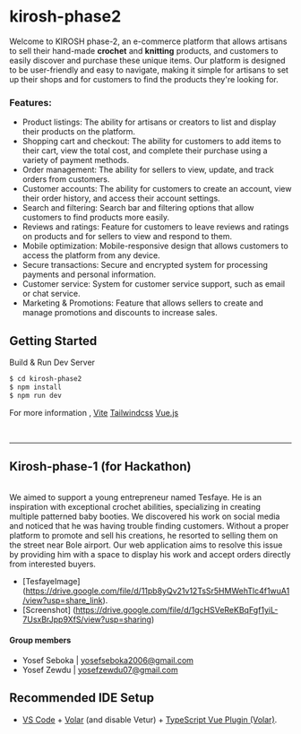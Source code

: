 # kirosh-phase2
Welcome to KIROSH phase-2, an e-commerce platform that allows artisans to sell their hand-made **crochet** and **knitting** products, and customers to easily discover and purchase these unique items. Our platform is designed to be user-friendly and easy to navigate, making it simple for artisans to set up their shops and for customers to find the products they're looking for.


### Features:

- Product listings: The ability for artisans or creators to list and display their products on the platform.
- Shopping cart and checkout: The ability for customers to add items to their cart, view the total cost, and complete their purchase using a variety of payment methods.
- Order management: The ability for sellers to view, update, and track orders from customers.
- Customer accounts: The ability for customers to create an account, view their order history, and access their account settings.
- Search and filtering: Search bar and filtering options that allow customers to find products more easily.
- Reviews and ratings: Feature for customers to leave reviews and ratings on products and for sellers to view and respond to them.
- Mobile optimization: Mobile-responsive design that allows customers to access the platform from any device.
- Secure transactions: Secure and encrypted system for processing payments and personal information.
- Customer service: System for customer service support, such as email or chat service.
- Marketing & Promotions: Feature that allows sellers to create and manage promotions and discounts to increase sales.


## Getting Started

Build & Run Dev Server

```bash
$ cd kirosh-phase2
$ npm install
$ npm run dev
```
For more information ,
[Vite](https://vitejs.dev/guide/)
[Tailwindcss](https://tailwindcss.com/docs/installation)
[Vue.js](https://vuejs.org/guide/introduction.html)

<br>
<hr/>

## Kirosh-phase-1 (for Hackathon)
<br>
  We aimed to support a young entrepreneur named Tesfaye. He is an inspiration with exceptional crochet abilities, specializing in creating multiple patterned baby booties. We discovered his work on social media and noticed that he was having trouble finding customers. Without a proper platform to promote and sell his creations, he resorted to selling them on the street near Bole airport. Our web application aims to resolve this issue by providing him with a space to display his work and accept orders directly from interested buyers.

- [TesfayeImage] (https://drive.google.com/file/d/11pb8yQv21v12TsSr5HMWehTlc4f1wuA1/view?usp=share_link).
- [Screenshot] (https://drive.google.com/file/d/1gcHSVeReKBqFgf1yiL-7UsxBrJpp9XfS/view?usp=sharing)


#### Group members 
+ Yosef Seboka | yosefseboka2006@gmail.com 
+ Yosef Zewdu | yosefzewdu07@gmail.com 





## Recommended IDE Setup

- [VS Code](https://code.visualstudio.com/) + [Volar](https://marketplace.visualstudio.com/items?itemName=Vue.volar) (and disable Vetur) + [TypeScript Vue Plugin (Volar)](https://marketplace.visualstudio.com/items?itemName=Vue.vscode-typescript-vue-plugin).
